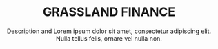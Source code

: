 ---
title:          GRASSLAND FINANCE
subtitle:       Description and Lorem ipsum dolor sit amet, consectetur adipiscing elit. Nulla tellus felis, ornare vel nulla non.
image:          images/investment/grassland_img.jpg
inversed_image: images/investment/grassland_img2.jpg
href:           "http://grassfin.com/"
description:    Lorem ipsum dolor sit amet, consectetur adipiscing elit. Nulla tellus felis, ornare vel nulla non, porttitor congue enim. Cras vehicula nisi eu tellus suscipit vestibulum. Integer congue at velit sit amet feugiat. Maecenas vehicula placerat iaculis. Donec pulvinar pellentesque orci ut congue.
effect:         rotate
sort:           2
---